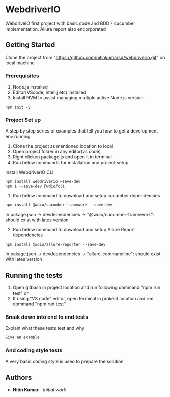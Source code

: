 # WebdriverIO

WebdriveIO first project with basic code and BDD - cucumber implementation. Allure report also encorporated

## Getting Started

Clone the project from "https://github.com/nitinkumarsd/webdriverio.git" on local machine

### Prerequisites

1. Node.js installed
2. Editor(VScode, intellij etc) installed
3. Install NVM to assist managing multiple active Node.js version

```
npm init -y
```

### Project Set up

A step by step series of examples that tell you how to get a development env running
1. Clone the project as mentioned location to local
2. Open project folder in any editor(vs code)
3. Right clickon package.js and open it in terminal
4. Run below commands for installation and project setup 

Install WebdriverIO CLI

```
npm install webdriverio –save-dev
npm i --save-dev @wdio/cli

```


1. Run below command to download and setup cucumber dependencies
```
npm install @wdio/cucumber-framework --save-dev
```
In pakage.json -> devdependencies -> "@wdio/cucumber-framework": should exist with lates version
 
2. Run below command to download and setup Allure Report dependencies
```
npm install @wdio/allure-reporter --save-dev
```
In pakage.json -> devdependencies -> "allure-commandline": should exist with lates version



## Running the tests

1. Open gitbash in project location and run following command "npm run test" or
2. If using "VS code" editor, open terminal in prokect location and run command "npm run test"

### Break down into end to end tests

Explain what these tests test and why

```
Give an example
```

### And coding style tests

A very basic coding style is used to prepare the solution

## Authors

* **Nitin Kumar** - *Initial work* 

